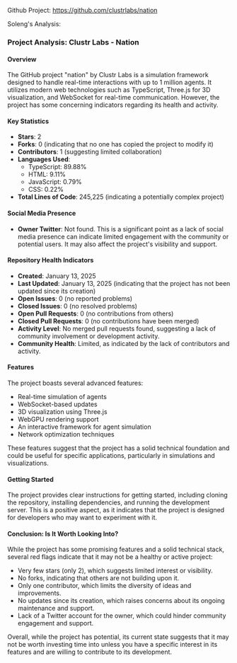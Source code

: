 Github Project: https://github.com/clustrlabs/nation

Soleng's Analysis:

### Project Analysis: Clustr Labs - Nation

#### Overview
The GitHub project "nation" by Clustr Labs is a simulation framework designed to handle real-time interactions with up to 1 million agents. It utilizes modern web technologies such as TypeScript, Three.js for 3D visualization, and WebSocket for real-time communication. However, the project has some concerning indicators regarding its health and activity.

#### Key Statistics
- **Stars**: 2
- **Forks**: 0 (indicating that no one has copied the project to modify it)
- **Contributors**: 1 (suggesting limited collaboration)
- **Languages Used**: 
  - TypeScript: 89.88%
  - HTML: 9.11%
  - JavaScript: 0.79%
  - CSS: 0.22%
- **Total Lines of Code**: 245,225 (indicating a potentially complex project)

#### Social Media Presence
- **Owner Twitter**: Not found. This is a significant point as a lack of social media presence can indicate limited engagement with the community or potential users. It may also affect the project's visibility and support.

#### Repository Health Indicators
- **Created**: January 13, 2025
- **Last Updated**: January 13, 2025 (indicating that the project has not been updated since its creation)
- **Open Issues**: 0 (no reported problems)
- **Closed Issues**: 0 (no resolved problems)
- **Open Pull Requests**: 0 (no contributions from others)
- **Closed Pull Requests**: 0 (no contributions have been merged)
- **Activity Level**: No merged pull requests found, suggesting a lack of community involvement or development activity.
- **Community Health**: Limited, as indicated by the lack of contributors and activity.

#### Features
The project boasts several advanced features:
- Real-time simulation of agents
- WebSocket-based updates
- 3D visualization using Three.js
- WebGPU rendering support
- An interactive framework for agent simulation
- Network optimization techniques

These features suggest that the project has a solid technical foundation and could be useful for specific applications, particularly in simulations and visualizations.

#### Getting Started
The project provides clear instructions for getting started, including cloning the repository, installing dependencies, and running the development server. This is a positive aspect, as it indicates that the project is designed for developers who may want to experiment with it.

#### Conclusion: Is It Worth Looking Into?
While the project has some promising features and a solid technical stack, several red flags indicate that it may not be a healthy or active project:
- Very few stars (only 2), which suggests limited interest or visibility.
- No forks, indicating that others are not building upon it.
- Only one contributor, which limits the diversity of ideas and improvements.
- No updates since its creation, which raises concerns about its ongoing maintenance and support.
- Lack of a Twitter account for the owner, which could hinder community engagement and support.

Overall, while the project has potential, its current state suggests that it may not be worth investing time into unless you have a specific interest in its features and are willing to contribute to its development.